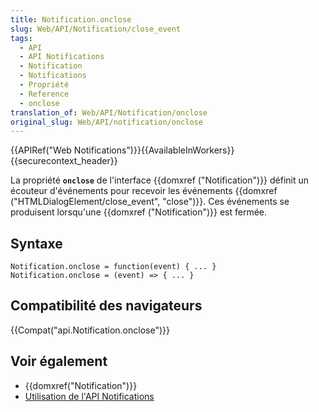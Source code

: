 ```yaml
---
title: Notification.onclose
slug: Web/API/Notification/close_event
tags:
  - API
  - API Notifications
  - Notification
  - Notifications
  - Propriété
  - Reference
  - onclose
translation_of: Web/API/Notification/onclose
original_slug: Web/API/notification/onclose
---
```

{{APIRef("Web Notifications")}}{{AvailableInWorkers}}{{securecontext_header}}

La propriété **`onclose`** de l'interface {{domxref ("Notification")}} définit un écouteur d'événements pour recevoir les événements {{domxref ("HTMLDialogElement/close_event", "close")}}. Ces événements se produisent lorsqu'une {{domxref ("Notification")}} est fermée.

## Syntaxe

    Notification.onclose = function(event) { ... }
    Notification.onclose = (event) => { ... }

## Compatibilité des navigateurs

{{Compat("api.Notification.onclose")}}

## Voir également

- {{domxref("Notification")}}
- [Utilisation de l'API Notifications](/fr/docs/Web/API/Notifications_API/Using_the_Notifications_API)
